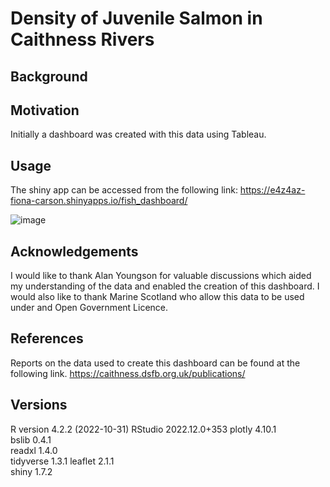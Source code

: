 # Density of Juvenile Salmon in Caithness Rivers

## Background



## Motivation
Initially a dashboard was created with this data using Tableau. 



## Usage
The shiny app can be accessed from the following link:
https://e4z4az-fiona-carson.shinyapps.io/fish_dashboard/


![image](https://user-images.githubusercontent.com/105853308/213927538-4066e494-e93c-452a-987e-88e7b3a91bc2.png)



## Acknowledgements

I would like to thank Alan Youngson for valuable discussions which aided my understanding of the data and enabled the creation of this dashboard. I would also like to thank Marine Scotland who allow this data to be used under and Open Government Licence. 

## References
Reports on the data used to create this dashboard can be found at the following link. 
https://caithness.dsfb.org.uk/publications/

## Versions

R version 4.2.2 (2022-10-31)
RStudio   2022.12.0+353
plotly    4.10.1   
bslib     0.4.1     
readxl    1.4.0    
tidyverse 1.3.1
leaflet   2.1.1   
shiny     1.7.2  
 
